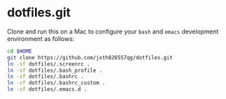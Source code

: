 dotfiles.git
============
Clone and run this on a Mac to
configure your `bash` and `emacs` development environment as follows:

```sh
cd $HOME
git clone https://github.com/jxth826557qg/dotfiles.git
ln -sf dotfiles/.screenrc .
ln -sf dotfiles/.bash_profile .
ln -sf dotfiles/.bashrc .
ln -sf dotfiles/.bashrc_custom .
ln -sf dotfiles/.emacs.d .
```
